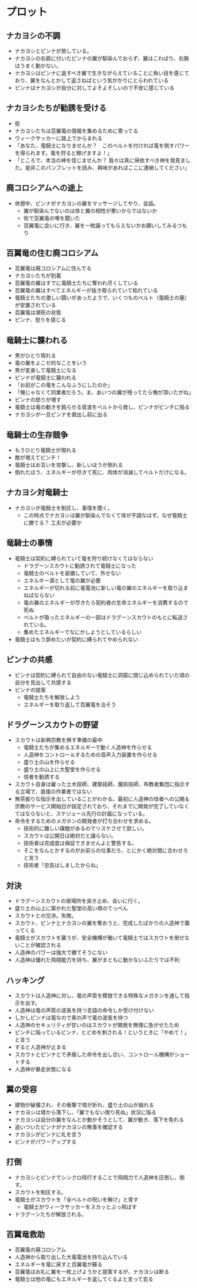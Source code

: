 # プロット

## ナカヨシの不調
* ナカヨシとピンナが旅している。
* ナカヨシの右肩に付いたピンナの翼が馴染んでおらず、翼はこわばり、右腕はうまく動かない。
* ナカヨシはピンナに返すべき翼で生きながらえていることに負い目を感じており、翼をなんとかして返さねばという気がかりにとらわれている
* ピンナはナカヨシが自分に対してよそよそしいので不安に感じている

## ナカヨシたちが勧誘を受ける
* 街
* ナカヨシたちは百翼竜の情報を集めるために寄ってる
* ウィークサッカーに路上でからまれる
* 「あなた、竜騎士になりませんか？　このベルトを付ければ竜を倒すパワーを得られます。竜を狩ると稼げますよ！」
* 「ところで、本当の神を信じませんか？ 我々は真に帰依すべき神を発見ました。是非このパンフレットを読み、興味があればここに連絡してください」

## 廃コロシアムへの途上
* 休憩中、ピンナがナカヨシの翼をマッサージしてやり、会話。
  * 翼が馴染んでないのは体と翼の相性が悪いからではないか
  * 街で百翼竜の噂を聞いた
  * 百翼竜に会いに行き、翼を一枚譲ってもらえないかお願いしてみるつもり

## 百翼竜の住む廃コロシアム
* 百翼竜は廃コロシアムに住んでる
* ナカヨシたちが到着
* 百翼竜の翼はすでに竜騎士たちに奪われ尽くしている
* 百翼竜の翼はすべてエネルギーが抜き取られていて枯れている
* 竜騎士たちの激しい闘いがあったようで、いくつものベルト（竜騎士の墓）が安置されている
* 百翼竜は瀕死の状態
* ピンナ、怒りを感じる

## 竜騎士に襲われる
* 男がひとり現れる
* 竜の翼をよこせ的なことをいう
* 男が変身して竜騎士になる
* ピンナが竜騎士に襲われる
* 「お前がこの竜をこんなふうにしたのか」
* 「俺じゃなくて同業者だろう。ま、あいつの翼が残ってたら俺が頂いたがね」
* ピンナの怒りが増す
* 竜騎士は竜の動きを鈍らせる音波をベルトから発し、ピンナがピンチに陥る
* ナカヨシが一旦ピンナを救出し前に出る

## 竜騎士の生存競争
* もうひとり竜騎士が現れる
* 敵が増えてピンチ！
* 竜騎士はお互いを攻撃し、新しいほうが倒れる
* 倒れたほう、エネルギーが尽きて死に、肉体が消滅してベルトだけになる。

## ナカヨシ対竜騎士
* ナカヨシが竜騎士を制圧し、事情を聞く。
  * この時点でナカヨシは翼が馴染んでなくて体が不調なはず。なぜ竜騎士に勝てる？ 工夫が必要か

## 竜騎士の事情
* 竜騎士は契約に縛られていて竜を狩り続けなくてはならない
  * ドラグーンスカウトに勧誘されて竜騎士になった
  * 竜騎士のベルトを装備していて、外せない
  * エネルギー源として竜の翼が必要
  * エネルギーが切れる前に竜電池に新しい竜の翼のエネルギーを取り込まねばならない
  * 竜の翼のエネルギーが尽きたら契約者の生命エネルギーを消費するので死ぬ
  * ベルトが吸ったエネルギーの一部はドラグーンスカウトのもとに転送されている。
  * 集めたエネルギーでなにかしようとしているらしい
* 竜騎士はもう辞めたいが契約に縛られてやめられない

## ピンナの共感
* ピンナは契約に縛られて自由のない竜騎士に洞窟に閉じ込められていた頃の自分を見出して共感する
* ピンナの提案
  * 竜騎士たちを解放しよう
  * エネルギーを取り返して百翼竜を治そう

## ドラグーンスカウトの野望
* スカウトは新興宗教を興す準備の最中
  * 竜騎士たちが集めるエネルギーで動く人造神を作らせる
  * 人造神をコントロールするための音声入力装置を作らせる
  * 盛り土の山を作らせる
  * 盛り土の山上に大聖堂を作らせる
  * 信者を勧誘する
* スカウト自身は雇った土木技師、建築技師、魔術技師、布教者集団に指示する立場で、直接の作業者ではない
* 無茶振りな指示を出していることがわかる。最初に人造神の信者への公開＆宗教のサービス開始日が設定されており、それまでに開発が完了していなくてはならないと、スケジュール先行の計画になっている。
* 命令をするためのメガホンの開発者が打ち合わせを求める。
  * 技術的に難しい課題があるのでリスケさせて欲しい。
  * スカウトは公開日は絶対だと譲らない。
  * 技術者は完成度は保証できませんよと警告する。
  * そこをなんとかするのがお前らの仕事だろ、とにかく絶対間に合わせろと言う
  * 技術者「忠告はしましたからね」

## 対決
* ドラグーンスカウトの居場所を突き止め、会いに行く。
* 盛り土の山上に築かれた聖堂の高い塔のてっぺん
* スカウトとの交渉。失敗。
* スカウト、ピンナとナカヨシの翼を奪おうと、完成したばかりの人造神で襲ってくる
* 竜騎士がスカウトを襲うが、安全機構が働いて竜騎士ではスカウトを倒せないことが確認される
* 人造神のパワーは強大で勝てそうにない
* 人造神は優れた飛翔能力を持ち、翼がまともに動かないふたりでは不利

## ハッキング
* スカウトは人造神に対し、竜の声質を模倣できる特殊なメガホンを通して指示を出す。
* 人造神は竜の声質の波長を持つ言語の命令しか受け付けない
* しかしピンナは竜なので素の声で竜の波長を持つ
* 人造神のセキュリティが甘いのはスカウトが開発を無理に急がせたため
* ピンチに陥っているピンナ、とどめを刺される！というときに「やめて！」と言う
* すると人造神が止まる
* スカウトとピンナとで矛盾した命令を出し合い、コントロール機構がショートする
* 人造神が暴走状態になる

## 翼の受容
* 建物が破壊され、その衝撃で塔が折れ、盛り土の山が崩れる
* ナカヨシは塔から落下し、「翼でもない限り死ぬ」状況に陥る
* ナカヨシは自分の翼をなんとか動かそうとして、翼が動き、落下を免れる
* 追いついたピンナがナカヨシの無事を確認する
* ナカヨシがピンナに礼を言う
* ピンナがパワーアップする

## 打倒
* ナカヨシとピンナでシンクロ飛行することで飛翔力で人造神を圧倒し、倒す。
* スカウトを制圧する。
* 竜騎士がスカウトを「全ベルトの呪いを解け」と脅す
  * 竜騎士がウィークサッカーをスカッとぶっ飛ばす
* ドラグーンたちが解放される。

## 百翼竜救助
* 百翼竜の廃コロシアム
* 人造神から取り出した大竜電池を持ち込んでいる
* エネルギーを竜に戻すと百翼竜が蘇る
* 百翼竜はお礼に翼を一枚上げようかと提案するが、ナカヨシは断る
* 竜騎士は他の竜にもエネルギーを返してくるよと言って去る

